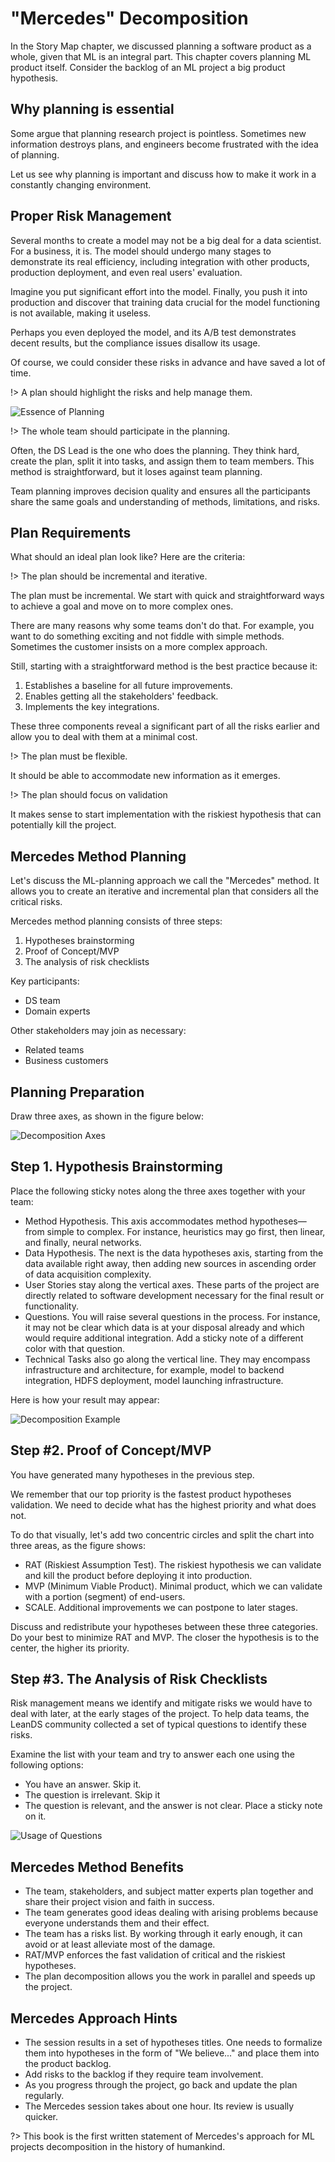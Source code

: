 # "Mercedes" Decomposition

In the Story Map chapter, we discussed planning a software product as a whole, given that ML is an integral part. This chapter covers planning ML product itself. Consider the backlog of an ML project a big product hypothesis.

## Why planning is essential

Some argue that planning research project is pointless. Sometimes new information destroys plans, and engineers become frustrated with the idea of planning.

Let us see why planning is important and discuss how to make it work in a constantly changing environment.

## Proper Risk Management

Several months to create a model may not be a big deal for a data scientist. For a business, it is. The model should undergo many stages to demonstrate its real efficiency, including integration with other products, production deployment, and even real users' evaluation.

Imagine you put significant effort into the model. Finally, you push it into production and discover that training data crucial for the model functioning is not available, making it useless.

Perhaps you even deployed the model, and its A/B test demonstrates decent results, but the compliance issues disallow its usage.

Of course, we could consider these risks in advance and have saved a lot of time.

!> A plan should highlight the risks and help manage them. 

![Essence of Planning](_images/merce-mem1.png)

!> The whole team should participate in the planning.

Often, the DS Lead is the one who does the planning. They think hard, create the plan, split it into tasks, and assign them to team members. This method is straightforward, but it loses against team planning.

Team planning improves decision quality and ensures all the participants share the same goals and understanding of methods, limitations, and risks.

## Plan Requirements

What should an ideal plan look like? Here are the criteria:

!> The plan should be incremental and iterative.

The plan must be incremental. We start with quick and straightforward ways to achieve a goal and move on to more complex ones.

There are many reasons why some teams don't do that. For example, you want to do something exciting and not fiddle with simple methods. Sometimes the customer insists on a more complex approach.

Still, starting with a straightforward method is the best practice because it:

1. Establishes a baseline for all future improvements.
2. Enables getting all the stakeholders' feedback.
3. Implements the key integrations.

These three components reveal a significant part of all the risks earlier and allow you to deal with them at a minimal cost.

!> The plan must be flexible.

It should be able to accommodate new information as it emerges.

!> The plan should focus on validation

It makes sense to start implementation with the riskiest hypothesis that can potentially kill the project.

## Mercedes Method Planning

Let's discuss the ML-planning approach we call the "Mercedes" method. It allows you to create an iterative and incremental plan that considers all the critical risks.

Mercedes method planning consists of three steps:

1. Hypotheses brainstorming
2. Proof of Concept/MVP
3. The analysis of risk checklists

Key participants:

* DS team
* Domain experts

Other stakeholders may join as necessary:

* Related teams
* Business customers

## Planning Preparation

Draw three axes, as shown in the figure below:

![Decomposition Axes](_images/merce-axis.png)

## Step 1. Hypothesis Brainstorming

Place the following sticky notes along the three axes together with your team:

* Method Hypothesis. This axis accommodates method hypotheses—from simple to complex. For instance, heuristics may go first, then linear, and finally, neural networks.
* Data Hypothesis. The next is the data hypotheses axis, starting from the data available right away, then adding new sources in ascending order of data acquisition complexity.
* User Stories stay along the vertical axes. These parts of the project are directly related to software development necessary for the final result or functionality.
* Questions. You will raise several questions in the process. For instance, it may not be clear which data is at your disposal already and which would require additional integration. Add a sticky note of a different color with that question.
* Technical Tasks also go along the vertical line. They may encompass infrastructure and architecture, for example, model to backend integration, HDFS deployment, model launching infrastructure.

Here is how your result may appear:

![Decomposition Example](_images/merce-example.png)

## Step #2. Proof of Concept/MVP

You have generated many hypotheses in the previous step.

We remember that our top priority is the fastest product hypotheses validation. We need to decide what has the highest priority and what does not.

To do that visually, let's add two concentric circles and split the chart into three areas, as the figure shows:

* RAT (Riskiest Assumption Test). The riskiest hypothesis we can validate and kill the product before deploying it into production.
* MVP (Minimum Viable Product). Minimal product, which we can validate with a portion (segment) of end-users.
* SCALE. Additional improvements we can postpone to later stages.

Discuss and redistribute your hypotheses between these three categories. Do your best to minimize RAT and MVP. The closer the hypothesis is to the center, the higher its priority.

## Step #3. The Analysis of Risk Checklists

Risk management means we identify and mitigate risks we would have to deal with later, at the early stages of the project. To help data teams, the LeanDS community collected a set of typical questions to identify these risks.

Examine the list with your team and try to answer each one using the following options:

* You have an answer. Skip it.
* The question is irrelevant. Skip it
* The question is relevant, and the answer is not clear. Place a sticky note on it.

![Usage of Questions](_images/merce-example2.png)

## Mercedes Method Benefits

* The team, stakeholders, and subject matter experts plan together and share their project vision and faith in success.
* The team generates good ideas dealing with arising problems because everyone understands them and their effect.
* The team has a risks list. By working through it early enough, it can avoid or at least alleviate most of the damage.
* RAT/MVP enforces the fast validation of critical and the riskiest hypotheses.
* The plan decomposition allows you the work in parallel and speeds up the project.

## Mercedes Approach Hints

* The session results in a set of hypotheses titles. One needs to formalize them into hypotheses in the form of "We believe..." and place them into the product backlog.
* Add risks to the backlog if they require team involvement.
* As you progress through the project, go back and update the plan regularly.
* The Mercedes session takes about one hour. Its review is usually quicker.

?> This book is the first written statement of Mercedes's approach for ML projects decomposition in the history of humankind.
